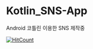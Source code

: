 # Kotlin_SNS-App
Android 코틀린 이용한 SNS 제작중

[![HitCount](http://hits.dwyl.io/kag2004/kag2004/Kotlin_SNS-App.svg)](http://hits.dwyl.io/kag2004/kag2004/Kotlin_SNS-App)
